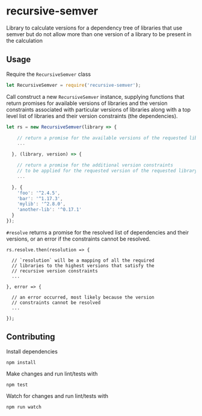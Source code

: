 # recursive-semver
Library to calculate versions for a dependency tree of libraries that use semver but do not allow more than one version of a library to be present in the calculation

## Usage

Require the `RecursiveSemver` class

```javascript
let RecursiveSemver = require('recursive-semver');
```

Call construct a new `RecursiveSemver` instance, supplying functions that return promises for available versions of libraries and the version constraints associated with particular versions of libraries along with a top level list of libraries and their version constraints (the dependencies).

```javascript
let rs = new RecursiveSemver(library => {

    // return a promise for the available versions of the requested library
    ...

  }, (library, version) => {

    // return a promise for the additional version constraints
    // to be applied for the requested version of the requested library
    ...

  }, {
    'foo': '^2.4.5',
    'bar': '^1.17.3',
    'mylib': '^2.8.0',
    'another-lib': '^0.17.1'
  }
});
```

`#resolve` returns a promise for the resolved list of dependencies and their versions, or an error if the constraints cannot be resolved.

```
rs.resolve.then(resolution => {

  // `resolution` will be a mapping of all the required
  // libraries to the highest versions that satisfy the
  // recursive version constraints
  ...

}, error => {

  // an error occurred, most likely because the version
  // constraints cannot be resolved 
  ...

});
```

## Contributing

Install dependencies

```
npm install
```

Make changes and run lint/tests with

```
npm test
```

Watch for changes and run lint/tests with

```
npm run watch
```
